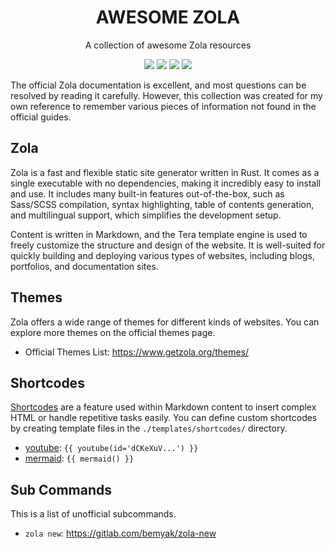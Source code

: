 <div align="center">
  <h1>AWESOME ZOLA</h1>
  <p>A collection of awesome Zola resources</p>
</div>

<p align="center">
<a href="https://github.com/owasp-noir/noir/blob/main/CONTRIBUTING.md">
<img src="https://img.shields.io/badge/CONTRIBUTIONS-WELCOME-000000?style=for-the-badge&labelColor=black"></a>
<a href="https://www.getzola.org/">
<img src="https://img.shields.io/badge/Zola%20Documents-000000?style=for-the-badge&logo=&logoColor=white"></a>
<a href="https://github.com/getzola/zola">
<img src="https://img.shields.io/badge/Github-000000?style=for-the-badge&logo=github&logoColor=white"></a>
<a href="https://zola.discourse.group/">
<img src="https://img.shields.io/badge/Forum-000000?style=for-the-badge&logo=discourse&logoColor=white"></a>
</p>

The official Zola documentation is excellent, and most questions can be resolved by reading it carefully. However, this collection was created for my own reference to remember various pieces of information not found in the official guides.

## Zola

Zola is a fast and flexible static site generator written in Rust. It comes as a single executable with no dependencies, making it incredibly easy to install and use. It includes many built-in features out-of-the-box, such as Sass/SCSS compilation, syntax highlighting, table of contents generation, and multilingual support, which simplifies the development setup.

Content is written in Markdown, and the Tera template engine is used to freely customize the structure and design of the website. It is well-suited for quickly building and deploying various types of websites, including blogs, portfolios, and documentation sites.

## Themes

Zola offers a wide range of themes for different kinds of websites. You can explore more themes on the official themes page.

* Official Themes List: https://www.getzola.org/themes/

## Shortcodes

[Shortcodes](https://www.getzola.org/documentation/content/shortcodes/) are a feature used within Markdown content to insert complex HTML or handle repetitive tasks easily. You can define custom shortcodes by creating template files in the `./templates/shortcodes/` directory.

* [youtube](./shortcodes/youtube.html): `{{ youtube(id='dCKeXuV...') }}`
* [mermaid](./shortcodes/mermaid.html): `{{ mermaid() }}`

## Sub Commands

This is a list of unofficial subcommands.

* `zola new`: https://gitlab.com/bemyak/zola-new

